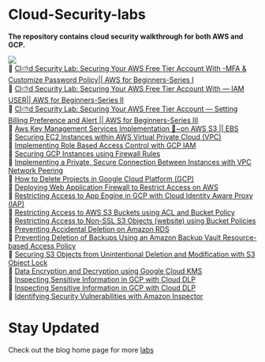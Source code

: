 # Cloud-Security-labs
<p><b> The repository contains cloud security walkthrough for both AWS and GCP.</b></p> 
<img src="https://github.com/goodycy3/Cloud-Security-labs/assets/60882881/90399b5a-5ee5-4bdb-bc7e-96627d8a199a"> </br>
📍 <a href="https://medium.com/@goodycyb/cl-d-security-lab-securing-your-aws-free-tier-account-aws-for-beginners-series-i-d6d0573764c1?source=user_profile---------6----------------------------">
  Cl⛅d Security Lab: Securing Your AWS Free Tier Account With -MFA & Customize Password Policy|| AWS for Beginners-Series I
</a> </br>
📍 <a href="https://medium.com/@goodycyb/cl-d-security-lab-securing-your-aws-free-tier-account-with-iam-user-aws-for-beginners-series-fcb8be801ab7?source=user_profile---------5----------------------------">Cl⛅d Security Lab: Securing Your AWS Free Tier Account With — IAM USER|| AWS for Beginners-Series II</a></br>
📍  <a href="https://medium.com/@goodycyb/cl-d-security-lab-securing-your-aws-free-tier-account-setting-billing-preference-and-alert-17cdb88bb799?source=user_profile---------4----------------------------">Cl⛅d Security Lab: Securing Your AWS Free Tier Account — Setting Billing Preference and Alert || AWS for Beginners-Series III </a></br>
📍  <a href="https://goodycyb.hashnode.dev/aws-key-management-services-implementation-on-aws-s3-ebs">Aws Key Management Services Implementation 🔐~on AWS S3 || EBS </a></br>
📍  <a href="https://goodycyb.hashnode.dev/securing-ec2-instances-within-aws-virtual-private-cloud-vpc">Securing EC2 Instances within AWS Virtual Private Cloud (VPC) </a></br>
📍  <a href="https://goodycyb.hashnode.dev/implementing-role-based-access-control-with-gcp-iam">Implementing Role Based Access Control with GCP IAM </a></br>
📍  <a href="https://goodycyb.hashnode.dev/securing-gcp-instances-using-firewall-rules">Securing GCP Instances using Firewall Rules </a></br>
📍  <a href="https://goodycyb.hashnode.dev/implementing-a-private-secure-connection-between-instances-with-vpc-network-peering">Implementing a Private, Secure Connection Between Instances with VPC Network Peering </a></br>
📍  <a href="https://goodycyb.hashnode.dev/how-to-delete-projects-in-google-cloud-platform-gcp">How to Delete Projects in Google Cloud Platform (GCP)</a></br>
📍  <a href="https://goodycyb.hashnode.dev/deploying-web-application-firewall-to-restrict-access-on-aws">Deploying Web Application Firewall to Restrict Access on AWS</a></br>
📍  <a href="https://goodycyb.hashnode.dev/restricting-access-to-app-engine-in-gcp-with-cloud-identity-aware-proxy-iap">Restricting Access to App Engine in GCP with Cloud Identity Aware Proxy (IAP)</a></br>
📍  <a href="https://goodycyb.hashnode.dev/hosting-a-static-website-on-s3-bucket-and-restricting-access-to-objects-using-cloudfront">Restricting Access to AWS S3 Buckets using ACL and Bucket Policy</a></br>
📍  <a href="https://goodycyb.hashnode.dev/restricting-access-to-non-ssl-s3-objects-website-using-bucket-policies">Restricting Access to Non-SSL S3 Objects (website) using Bucket Policies</a></br>
📍  <a href="https://goodycyb.hashnode.dev/preventing-accidental-deletion-on-amazon-rds">Preventing Accidental Deletion on Amazon RDS</a></br>
📍  <a href="https://goodycyb.hashnode.dev/preventing-deletion-of-backups-using-an-amazon-backup-vault-resource-based-access-policy">Preventing Deletion of Backups Using an Amazon Backup Vault Resource-based Access Policy</a></br>
📍  <a href="https://goodycyb.hashnode.dev/securing-s3-objects-from-unintentional-deletion-and-modification-with-s3-object-lock">Securing S3 Objects from Unintentional Deletion and Modification with S3 Object Lock</a></br>
📍  <a href="https://goodycyb.hashnode.dev/data-encryption-and-decryption-using-google-cloud-kms">Data Encryption and Decryption using Google Cloud KMS</a></br>
📍  <a href="https://goodycyb.hashnode.dev/inspecting-sensitive-information-in-gcp-with-cloud-dlp">Inspecting Sensitive Information in GCP with Cloud DLP</a></br>
📍  <a href="https://goodycyb.hashnode.dev/inspecting-sensitive-information-in-gcp-with-cloud-dlp">Inspecting Sensitive Information in GCP with Cloud DLP</a></br>
📍  <a href="https://goodycyb.hashnode.dev/identifying-security-vulnerabilities-with-amazon-inspector">Identifying Security Vulnerabilities with Amazon Inspector</a></br>

# Stay Updated
Check out the blog home page for more <a href="https://goodycyb.hashnode.dev/series/cloud-sec-labs">labs</a> 
